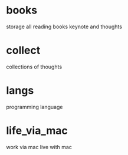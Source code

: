 # books
  storage all reading books keynote and thoughts

# collect
  collections of thoughts

# langs
  programming language

# life_via_mac
  work via mac
  live with mac
